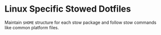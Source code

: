 # Linux Specific Stowed Dotfiles

Maintain `$HOME` structure for each stow package and follow stow commands like common platform files. 
